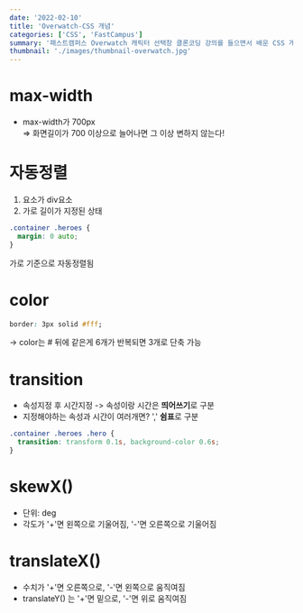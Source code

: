 ```yaml
---
date: '2022-02-10'
title: 'Overwatch-CSS 개념'
categories: ['CSS', 'FastCampus']
summary: '패스트캠퍼스 Overwatch 캐릭터 선택창 클론코딩 강의를 들으면서 배운 CSS 개념정리'
thumbnail: './images/thumbnail-overwatch.jpg'
---
```


# max-width

- max-width가 700px  
  => 화면길이가 700 이상으로 늘어나면 그 이상 변하지 않는다!

# 자동정렬

1. 요소가 div요소
1. 가로 길이가 지정된 상태

```css
.container .heroes {
  margin: 0 auto;
}
```

가로 기준으로 자동정렬됨

# color

```css
border: 3px solid #fff;
```

-> color는 # 뒤에 같은게 6개가 반복되면 3개로 단축 가능

# transition

- 속성지정 후 시간지정 -> 속성이랑 시간은 **띄어쓰기**로 구분
- 지정해야하는 속성과 시간이 여러개면? ',' **쉼표**로 구분

```css
.container .heroes .hero {
  transition: transform 0.1s, background-color 0.6s;
}
```

# skewX()

- 단위: deg
- 각도가 '+'면 왼쪽으로 기울어짐, '-'면 오른쪽으로 기울어짐

# translateX()

- 수치가 '+'면 오른쪽으로, '-'면 왼쪽으로 움직여짐
- translateY() 는 '+'면 밑으로, '-'면 위로 움직여짐

